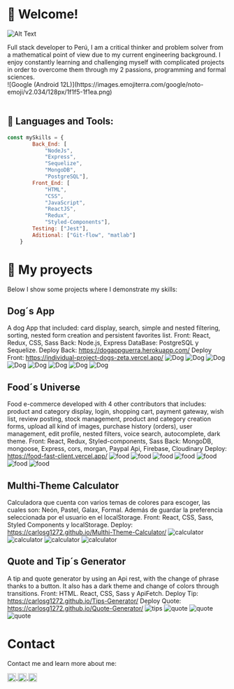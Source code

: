 # 👋 Welcome!

![Alt Text](https://thumbs.gfycat.com/AgileThoseGrizzlybear-size_restricted.gif)


<div>
Full stack developer to Perú, I am a critical thinker and problem solver from a mathematical point of view due to my current engineering background. I enjoy constantly learning and challenging myself with complicated projects in order to overcome them through my 2 passions, programming and formal sciences.
</div>

<div>
![Google (Android 12L)](https://images.emojiterra.com/google/noto-emoji/v2.034/128px/1f1f5-1f1ea.png)
</div>
&nbsp;&nbsp;

##  🧠 Languages and Tools:
```js
const mySkills = {
		Back_End: [
			"NodeJs", 
			"Express", 
			"Sequelize", 
			"MongoDB", 
			"PostgreSQL"], 
		Front_End: [
			"HTML", 
			"CSS", 
			"JavaScript", 
			"ReactJS", 
			"Redux", 
			"Styled-Components"],
		Testing: ["Jest"],
		Aditional: ["Git-flow", "matlab"]
	}
```


# 💼 My proyects

Below I show some projects where I demonstrate my skills: 
## Dog´s  App
A dog App that included: card display, search, simple and nested filtering, sorting, nested form creation and persistent favorites list.
Front:  React, Redux, CSS, Sass
Back: Node.js, Express 
DataBase: PostgreSQL y Sequelize.
Deploy Back: https://dogappguerra.herokuapp.com/
Deploy Front: https://individual-project-dogs-zeta.vercel.app/
![Dog](https://github.com/CarlosG1272/CarlosG1272/blob/main/assets/dogApp/back1.PNG)
![Dog](https://github.com/CarlosG1272/CarlosG1272/blob/main/assets/dogApp/dog1.PNG)
![Dog](https://github.com/CarlosG1272/CarlosG1272/blob/main/assets/dogApp/dog2.PNG)
![Dog](https://github.com/CarlosG1272/CarlosG1272/blob/main/assets/dogApp/dog3.PNG)
![Dog](https://github.com/CarlosG1272/CarlosG1272/blob/main/assets/dogApp/dog4.PNG)
![Dog](https://github.com/CarlosG1272/CarlosG1272/blob/main/assets/dogApp/dog5.PNG)
![Dog](https://github.com/CarlosG1272/CarlosG1272/blob/main/assets/dogApp/dog6.PNG)
![Dog](https://github.com/CarlosG1272/CarlosG1272/blob/main/assets/dogApp/dog7.PNG)
## Food´s Universe 
Food e-commerce developed with 4 other contributors that includes: product and category display, login, shopping cart, payment gateway, wish list, review posting, stock management, product and category creation forms, upload all kind of images, purchase history (orders), user management, edit profile, nested filters, voice search, autocomplete, dark theme.
Front: React, Redux, Styled-components, Sass
Back: MongoDB, mongoose, Express, cors, morgan, Paypal Api, Firebase, Cloudinary
Deploy: https://food-fast-client.vercel.app/
![food](https://github.com/CarlosG1272/CarlosG1272/blob/main/assets/foodsUniverse/food1.PNG)
![food](https://github.com/CarlosG1272/CarlosG1272/blob/main/assets/foodsUniverse/food2.PNG)
![food](https://github.com/CarlosG1272/CarlosG1272/blob/main/assets/foodsUniverse/food3.PNG)
![food](https://github.com/CarlosG1272/CarlosG1272/blob/main/assets/foodsUniverse/food4.PNG)
![food](https://github.com/CarlosG1272/CarlosG1272/blob/main/assets/foodsUniverse/food5.PNG)
![food](https://github.com/CarlosG1272/CarlosG1272/blob/main/assets/foodsUniverse/food6.PNG)
![food](https://github.com/CarlosG1272/CarlosG1272/blob/main/assets/foodsUniverse/food7.PNG)
## Multhi-Theme Calculator
Calculadora que cuenta con varios temas de colores para escoger, las cuales son: Neón, Pastel, Galax, Formal. Además de guardar la preferencia seleccionada por el usuario en el localStorage.
Front: React, CSS, Sass, Styled Components y localStorage.
Deploy: https://carlosg1272.github.io/Multhi-Theme-Calculator/
![calculator](https://github.com/CarlosG1272/CarlosG1272/blob/main/assets/calculator/calculator1.PNG)
![calculator](https://github.com/CarlosG1272/CarlosG1272/blob/main/assets/calculator/calculator2.PNG)
![calculator](https://github.com/CarlosG1272/CarlosG1272/blob/main/assets/calculator/calculator3.PNG)
![calculator](https://github.com/CarlosG1272/CarlosG1272/blob/main/assets/calculator/calculator4.PNG)
## Quote and Tip´s Generator
A tip and quote generator by using an Api rest, with the change of phrase thanks to a button. It also has a dark theme and change of colors through transitions.
Front: HTML. React, CSS, Sass y ApiFetch.
Deploy Tip: https://carlosg1272.github.io/Tips-Generator/
Deploy Quote: https://carlosg1272.github.io/Quote-Generator/
![tips](https://github.com/CarlosG1272/CarlosG1272/blob/main/assets/quoteTip/tips.PNG)
![quote](https://github.com/CarlosG1272/CarlosG1272/blob/main/assets/quoteTip/quote1.PNG)
![quote](https://github.com/CarlosG1272/CarlosG1272/blob/main/assets/quoteTip/quote2.PNG)
![quote](https://github.com/CarlosG1272/CarlosG1272/blob/main/assets/quoteTip/quote3.PNG)

# Contact
Contact me and learn more about me: 
<p>
    <a href="https://www.linkedin.com/in/carlos-guerra-developer/">
      <img align="center" src="https://cdn.jsdelivr.net/npm/simple-icons@3.0.1/icons/linkedin.svg" height="20" width="20" />
    </a>
    <a href="https://github.com/CarlosG1272">
      <img align="center" src="https://cdn.jsdelivr.net/npm/simple-icons@3.0.1/icons/github.svg" height="20" width="20" />
    </a>
    <a href="https://www.facebook.com/profile.php?id=100081600548515">
      <img align="center" src="https://cdn.jsdelivr.net/npm/simple-icons@3.0.1/icons/facebook.svg" height="20" width="20" />
    </a>
<p/>
